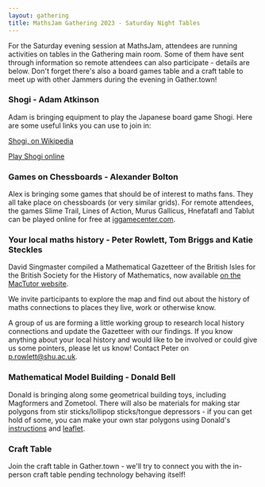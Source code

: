 ```yaml
---
layout: gathering
title: MathsJam Gathering 2023 - Saturday Night Tables
---
```


For the Saturday evening session at MathsJam, attendees are running activities on tables in the Gathering main room. Some of them have sent through information so remote attendees can also participate - details are below. Don't forget there's also a board games table and a craft table to meet up with other Jammers during the evening in Gather.town!

### Shogi - Adam Atkinson

Adam is bringing equipment to play the Japanese board game Shogi. Here are some useful links you can use to join in:

[Shogi, on Wikipedia](https://en.wikipedia.org/wiki/)

[Play Shogi online](http://ancientchess.com/page/play-shogi.htm) 

### Games on Chessboards - Alexander Bolton

Alex is bringing some games that should be of interest to maths fans. They all take place on chessboards (or very similar grids). For remote attendees, the games Slime Trail, Lines of Action, Murus Gallicus, Hnefatafl and Tablut can be played online for free at [iggamecenter.com](https://www.iggamecenter.com/en/).
 
### Your local maths history - Peter Rowlett, Tom Briggs and Katie Steckles

David Singmaster compiled a Mathematical Gazetteer of the British Isles for the British Society for the History of Mathematics, now available [on the MacTutor website](https://mathshistory.st-andrews.ac.uk/Gaz/).

We invite participants to explore the map and find out about the history of maths connections to places they live, work or otherwise know.

A group of us are forming a little working group to research local history connections and update the Gazetteer with our findings. If you know anything about your local history and would like to be involved or could give us some pointers, please let us know! Contact Peter on [p.rowlett@shu.ac.uk](mailto:p.rowlett@shu.ac.uk).

### Mathematical Model Building - Donald Bell

Donald is bringing along some geometrical building toys, including Magformers and Zometool. There will also be materials for making star polygons from stir sticks/lollipop sticks/tongue depressors - if you can get hold of some, you can make your own star polygons using Donald's [instructions](Donald_Bell-Stars_Instructions.docx) and [leaflet](Donald_Bell-Stars_Leaflet.docx).

### Craft Table

Join the craft table in Gather.town - we'll try to connect you with the in-person craft table pending technology behaving itself!
